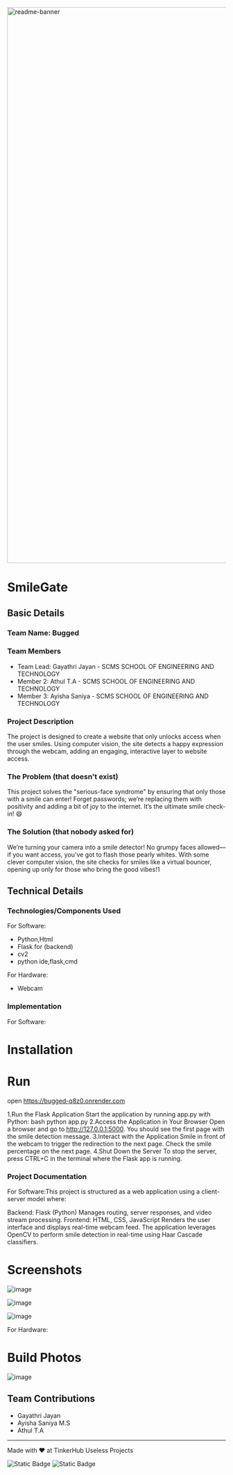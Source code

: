 <img width="1280" alt="readme-banner" src="https://github.com/user-attachments/assets/35332e92-44cb-425b-9dff-27bcf1023c6c">

# SmileGate


## Basic Details
### Team Name: Bugged


### Team Members
- Team Lead: Gayathri Jayan - SCMS SCHOOL OF ENGINEERING AND TECHNOLOGY
- Member 2: Athul T.A - SCMS SCHOOL OF ENGINEERING AND TECHNOLOGY
- Member 3: Ayisha Saniya - SCMS SCHOOL OF ENGINEERING AND TECHNOLOGY

### Project Description
The project is designed to create a website that only unlocks access when the user smiles. Using computer vision, the site detects a happy expression through the webcam, adding an engaging, interactive layer to website access.

### The Problem (that doesn't exist)
This project solves the "serious-face syndrome" by ensuring that only those with a smile can enter! Forget passwords; we’re replacing them with positivity and adding a bit of joy to the internet. It’s the ultimate smile check-in! 😄

### The Solution (that nobody asked for)
We’re turning your camera into a smile detector! No grumpy faces allowed—if you want access, you’ve got to flash those pearly whites. With some clever computer vision, the site checks for smiles like a virtual bouncer, opening up only for those who bring the good vibes!1

## Technical Details
### Technologies/Components Used
For Software:
- Python,Html
- Flask for (backend)
- cv2
- python ide,flask,cmd

For Hardware:
- Webcam

### Implementation
For Software:
# Installation


# Run

open https://bugged-q8z0.onrender.com

1.Run the Flask Application
  Start the application by running app.py with Python:
  bash
  python app.py
2.Access the Application in Your Browser
  Open a browser and go to http://127.0.0.1:5000.
  You should see the first page with the smile detection message.
3.Interact with the Application
  Smile in front of the webcam to trigger the redirection to the next page.
  Check the smile percentage on the next page.
4.Shut Down the Server
  To stop the server, press CTRL+C in the terminal where the Flask app is running.
 


### Project Documentation
For Software:This project is structured as a web application using a client-server model where:

Backend: Flask (Python)
Manages routing, server responses, and video stream processing.
Frontend: HTML, CSS, JavaScript
Renders the user interface and displays real-time webcam feed.
The application leverages OpenCV to perform smile detection in real-time using Haar Cascade classifiers.


# Screenshots 
![image](https://github.com/user-attachments/assets/e47decec-df90-4b0a-9d17-ed07c140b1f0)


![image](https://github.com/user-attachments/assets/6217923f-65fa-480c-9df0-ccd813c90d45)


![image](https://github.com/user-attachments/assets/cff342e3-ccd1-4a32-9dd8-f23e5d71c8ef)



For Hardware:

# Build Photos
![image](https://github.com/user-attachments/assets/262a1e94-62bc-447f-b87c-1f6de98f6e01)


## Team Contributions
- Gayathri Jayan
- Ayisha Saniya M.S
- Athul T.A

---
Made with ❤️ at TinkerHub Useless Projects 

![Static Badge](https://img.shields.io/badge/TinkerHub-24?color=%23000000&link=https%3A%2F%2Fwww.tinkerhub.org%2F)
![Static Badge](https://img.shields.io/badge/UselessProject--24-24?link=https%3A%2F%2Fwww.tinkerhub.org%2Fevents%2FQ2Q1TQKX6Q%2FUseless%2520Projects)



